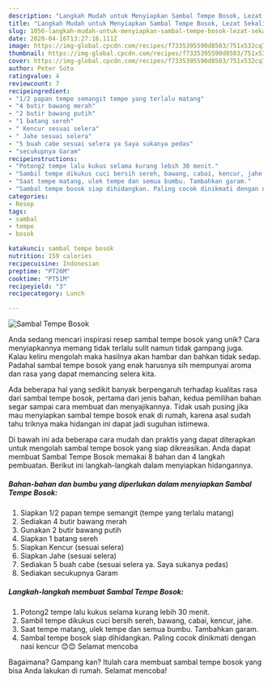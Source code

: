 ```yaml
---
description: "Langkah Mudah untuk Menyiapkan Sambal Tempe Bosok, Lezat Sekali"
title: "Langkah Mudah untuk Menyiapkan Sambal Tempe Bosok, Lezat Sekali"
slug: 1056-langkah-mudah-untuk-menyiapkan-sambal-tempe-bosok-lezat-sekali
date: 2020-04-16T13:27:16.111Z
image: https://img-global.cpcdn.com/recipes/f7335395590d8503/751x532cq70/sambal-tempe-bosok-foto-resep-utama.jpg
thumbnail: https://img-global.cpcdn.com/recipes/f7335395590d8503/751x532cq70/sambal-tempe-bosok-foto-resep-utama.jpg
cover: https://img-global.cpcdn.com/recipes/f7335395590d8503/751x532cq70/sambal-tempe-bosok-foto-resep-utama.jpg
author: Peter Soto
ratingvalue: 4
reviewcount: 7
recipeingredient:
- "1/2 papan tempe semangit tempe yang terlalu matang"
- "4 butir bawang merah"
- "2 butir bawang putih"
- "1 batang sereh"
- " Kencur sesuai selera"
- " Jahe sesuai selera"
- "5 buah cabe sesuai selera ya Saya sukanya pedas"
- "secukupnya Garam"
recipeinstructions:
- "Potong2 tempe lalu kukus selama kurang lebih 30 menit."
- "Sambil tempe dikukus cuci bersih sereh, bawang, cabai, kencur, jahe."
- "Saat tempe matang, ulek tempe dan semua bumbu. Tambahkan garam."
- "Sambal tempe bosok siap dihidangkan. Paling cocok dinikmati dengan nasi kencur 😊😊 Selamat mencoba"
categories:
- Resep
tags:
- sambal
- tempe
- bosok

katakunci: sambal tempe bosok 
nutrition: 159 calories
recipecuisine: Indonesian
preptime: "PT26M"
cooktime: "PT51M"
recipeyield: "3"
recipecategory: Lunch

---
```



![Sambal Tempe Bosok](https://img-global.cpcdn.com/recipes/f7335395590d8503/751x532cq70/sambal-tempe-bosok-foto-resep-utama.jpg)

Anda sedang mencari inspirasi resep sambal tempe bosok yang unik? Cara menyiapkannya memang tidak terlalu sulit namun tidak gampang juga. Kalau keliru mengolah maka hasilnya akan hambar dan bahkan tidak sedap. Padahal sambal tempe bosok yang enak harusnya sih mempunyai aroma dan rasa yang dapat memancing selera kita.



Ada beberapa hal yang sedikit banyak berpengaruh terhadap kualitas rasa dari sambal tempe bosok, pertama dari jenis bahan, kedua pemilihan bahan segar sampai cara membuat dan menyajikannya. Tidak usah pusing jika mau menyiapkan sambal tempe bosok enak di rumah, karena asal sudah tahu triknya maka hidangan ini dapat jadi suguhan istimewa.


Di bawah ini ada beberapa cara mudah dan praktis yang dapat diterapkan untuk mengolah sambal tempe bosok yang siap dikreasikan. Anda dapat membuat Sambal Tempe Bosok memakai 8 bahan dan 4 langkah pembuatan. Berikut ini langkah-langkah dalam menyiapkan hidangannya.

<!--inarticleads1-->

##### Bahan-bahan dan bumbu yang diperlukan dalam menyiapkan Sambal Tempe Bosok:

1. Siapkan 1/2 papan tempe semangit (tempe yang terlalu matang)
1. Sediakan 4 butir bawang merah
1. Gunakan 2 butir bawang putih
1. Siapkan 1 batang sereh
1. Siapkan  Kencur (sesuai selera)
1. Siapkan  Jahe (sesuai selera)
1. Sediakan 5 buah cabe (sesuai selera ya. Saya sukanya pedas)
1. Sediakan secukupnya Garam




<!--inarticleads2-->

##### Langkah-langkah membuat Sambal Tempe Bosok:

1. Potong2 tempe lalu kukus selama kurang lebih 30 menit.
1. Sambil tempe dikukus cuci bersih sereh, bawang, cabai, kencur, jahe.
1. Saat tempe matang, ulek tempe dan semua bumbu. Tambahkan garam.
1. Sambal tempe bosok siap dihidangkan. Paling cocok dinikmati dengan nasi kencur 😊😊 Selamat mencoba




Bagaimana? Gampang kan? Itulah cara membuat sambal tempe bosok yang bisa Anda lakukan di rumah. Selamat mencoba!
